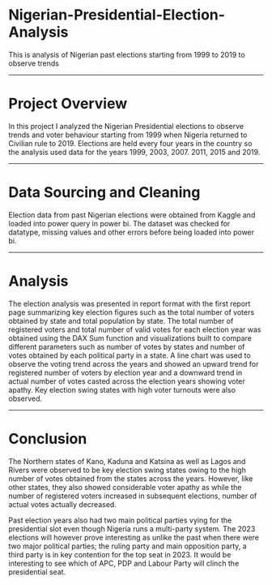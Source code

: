 # Nigerian-Presidential-Election-Analysis

This is analysis of Nigerian past elections starting from 1999 to 2019 to observe trends

-------

# Project Overview

In this project I analyzed the Nigerian Presidential elections to observe trends and voter behaviour starting from 1999 when Nigeria returned to Civilian rule to 2019.
Elections are held every four years in the country so the analysis used data for the years 1999, 2003, 2007. 2011, 2015 and 2019.

-------

# Data Sourcing and Cleaning

Election data from past Nigerian elections were obtained from Kaggle and loaded into power query in power bi. The dataset was checked for datatype, missing values and other errors before being loaded into power bi.

------

# Analysis

The election analysis was presented in report format with the first report page summarizing key election figures such as the total number of voters obtained by state and total population by state. The total number of registered voters and total number of valid votes for each election year was obtained using the DAX Sum function and visualizations built to compare different parameters such as number of votes by states and number of votes obtained by each political party in a state. A line chart was used to observe the voting trend across the years and showed an upward trend for registered number of voters by election year and a downward trend in actual number of votes casted across the election years showing voter apathy. Key election swing states with high voter turnouts were also observed.

------

# Conclusion

The Northern states of Kano, Kaduna and Katsina as well as Lagos and Rivers were observed to be key election swing states owing to the high number of votes obtained from the states across the years. However, like other states, they also showed considerable voter apathy as while the number of registered voters increased in subsequent elections, number of actual votes actually decreased. 

Past election years also had two main political parties vying for the presidential slot even though Nigeria runs a multi-party system. The 2023 elections will however prove interesting as unlike the past when there were two major political parties; the ruling party  and main opposition party, a third party is in key contention for the top seat in 2023. It would be interesting to see which of APC, PDP and Labour Party will clinch the presidential seat. 
